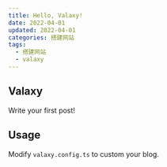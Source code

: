 ```yaml
---
title: Hello, Valaxy!
date: 2022-04-01
updated: 2022-04-01
categories: 搭建网站
tags: 
  - 搭建网站
  - valaxy
---
```


## Valaxy



Write your first post!

## Usage

Modify `valaxy.config.ts` to custom your blog.
